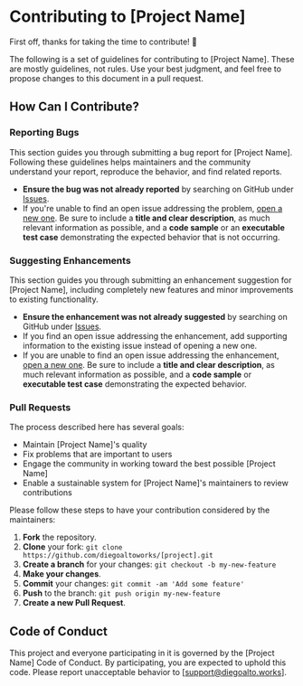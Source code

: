 # Contributing to [Project Name]

First off, thanks for taking the time to contribute! 🎉

The following is a set of guidelines for contributing to [Project Name]. These are mostly guidelines, not rules. Use your best judgment, and feel free to propose changes to this document in a pull request.

## How Can I Contribute?

### Reporting Bugs

This section guides you through submitting a bug report for [Project Name]. Following these guidelines helps maintainers and the community understand your report, reproduce the behavior, and find related reports.

- **Ensure the bug was not already reported** by searching on GitHub under [Issues](https://github.com/diegoaltoworks/[project]/issues).
- If you're unable to find an open issue addressing the problem, [open a new one](https://github.com/diegoaltoworks/[project]/issues/new). Be sure to include a **title and clear description**, as much relevant information as possible, and a **code sample** or an **executable test case** demonstrating the expected behavior that is not occurring.

### Suggesting Enhancements

This section guides you through submitting an enhancement suggestion for [Project Name], including completely new features and minor improvements to existing functionality. 

- **Ensure the enhancement was not already suggested** by searching on GitHub under [Issues](https://github.com/diegoaltoworks/[project]/issues).
- If you find an open issue addressing the enhancement, add supporting information to the existing issue instead of opening a new one.
- If you are unable to find an open issue addressing the enhancement, [open a new one](https://github.com/diegoaltoworks/[project]/issues/new). Be sure to include a **title and clear description**, as much relevant information as possible, and a **code sample** or **executable test case** demonstrating the expected behavior.

### Pull Requests

The process described here has several goals:

- Maintain [Project Name]'s quality
- Fix problems that are important to users
- Engage the community in working toward the best possible [Project Name]
- Enable a sustainable system for [Project Name]'s maintainers to review contributions

Please follow these steps to have your contribution considered by the maintainers:

1. **Fork** the repository.
2. **Clone** your fork: `git clone https://github.com/diegoaltoworks/[project].git`
3. **Create a branch** for your changes: `git checkout -b my-new-feature`
4. **Make your changes**.
5. **Commit** your changes: `git commit -am 'Add some feature'`
6. **Push** to the branch: `git push origin my-new-feature`
7. **Create a new Pull Request**.

## Code of Conduct

This project and everyone participating in it is governed by the [Project Name] Code of Conduct. By participating, you are expected to uphold this code. Please report unacceptable behavior to [support@diegoalto.works].
